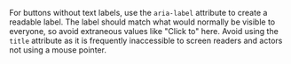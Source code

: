 For buttons without text labels, use the `aria-label` attribute to create a readable label. The label should match what would normally be visible to everyone, so avoid extraneous values like "Click to" here. Avoid using the `title` attribute as it is frequently inaccessible to screen readers and actors not using a mouse pointer.
